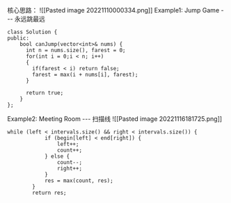 核心思路：
![[Pasted image 20221110000334.png]]
Example1: Jump Game --- 永远跳最远
```
class Solution {
public:
    bool canJump(vector<int>& nums) {
      int n = nums.size(), farest = 0;
      for(int i = 0;i < n; i++)
      {
        if(farest < i) return false;
        farest = max(i + nums[i], farest);
      }
      
      return true;
    }
};
```

Example2: Meeting Room --- 扫描线
![[Pasted image 20221116181725.png]]
```
while (left < intervals.size() && right < intervals.size()) {
            if (begin[left] < end[right]) {
                left++;
                count++;
            } else {
                count--;
                right++;
            }
            res = max(count, res);
        }
        return res;
```